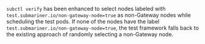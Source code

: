 <!-- markdownlint-disable MD041 -->
`subctl verify` has been enhanced to select nodes labeled with `test.submariner.io/non-gateway-node=true` as non-Gateway
nodes while scheduling the test pods. If none of the nodes have the label `test.submariner.io/non-gateway-node=true`, the
test framework falls back to the existing approach of randomly selecting a non-Gateway node.
